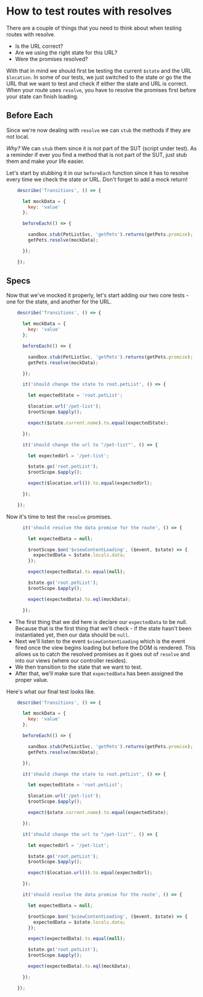 # How to test routes with resolves

There are a couple of things that you need to think about when testing routes with resolve.

 - Is the URL correct?
 - Are we using the right state for this URL?
 - Were the promises resolved?

With that in mind we should first be testing the current `$state` and the URL `$location`. In some of our tests, we just switched to the state or go the the URL that we want to test and check if either the state and URL is correct. When your route uses `resolve`, you have to resolve the promises first before your state can finish loading.

## Before Each

Since we're now dealing with `resolve` we can `stub` the methods if they are not local.
 
*Why?* We can `stub` them since it is not part of the SUT (script under test). As a reminder if ever you find a method that is not part of the SUT, just stub them and make your life easier.

Let's start by stubbing it in our `beforeEach` function since it has to resolve every time we check the state or URL. Don't forget to add a mock return!

```javascript
    describe('Transitions', () => {

      let mockData = {
        key: 'value'
      };

      beforeEach(() => {

        sandbox.stub(PetListSvc, 'getPets').returns(getPets.promise);
        getPets.resolve(mockData);

      });

    });
```

## Specs

Now that we've mocked it properly, let's start adding our two core tests - one for the state, and another for the URL.

```javascript
    describe('Transitions', () => {

      let mockData = {
        key: 'value'
      };

      beforeEach(() => {

        sandbox.stub(PetListSvc, 'getPets').returns(getPets.promise);
        getPets.resolve(mockData);

      });

      it('should change the state to root.petList', () => {

        let expectedState = 'root.petList';

        $location.url('/pet-list');
        $rootScope.$apply();

        expect($state.current.name).to.equal(expectedState);

      });

      it('should change the url to "/pet-list"', () => {

        let expectedUrl = '/pet-list';

        $state.go('root.petList');
        $rootScope.$apply();

        expect($location.url()).to.equal(expectedUrl);

      });

    });
```

Now it's time to test the `resolve` promises.

```javascript
      it('should resolve the data promise for the route', () => {

        let expectedData = null;

        $rootScope.$on('$viewContentLoading', ($event, $state) => {
          expectedData = $state.locals.data;
        });

        expect(expectedData).to.equal(null);

        $state.go('root.petList');
        $rootScope.$apply();

        expect(expectedData).to.eql(mockData);

      });
```

- The first thing that we did here is declare our `expectedData` to be null. Because that is the first thing that we'll check - if the state hasn't been instantiated yet, then our data should be `null`.
- Next we'll listen to the event `$viewContentLoading` which is the event fired once the view begins loading but before the DOM is rendered. This allows us to catch the resolved promises as it goes out of `resolve` and into our views (where our controller resides).
- We then transition to the state that we want to test.
- After that, we'll make sure that `expectedData` has been assigned the proper value.
 
Here's what our final test looks like.

```javascript
    describe('Transitions', () => {

      let mockData = {
        key: 'value'
      };

      beforeEach(() => {

        sandbox.stub(PetListSvc, 'getPets').returns(getPets.promise);
        getPets.resolve(mockData);

      });

      it('should change the state to root.petList', () => {

        let expectedState = 'root.petList';

        $location.url('/pet-list');
        $rootScope.$apply();

        expect($state.current.name).to.equal(expectedState);

      });

      it('should change the url to "/pet-list"', () => {

        let expectedUrl = '/pet-list';

        $state.go('root.petList');
        $rootScope.$apply();

        expect($location.url()).to.equal(expectedUrl);

      });

      it('should resolve the data promise for the route', () => {

        let expectedData = null;

        $rootScope.$on('$viewContentLoading', ($event, $state) => {
          expectedData = $state.locals.data;
        });

        expect(expectedData).to.equal(null);

        $state.go('root.petList');
        $rootScope.$apply();

        expect(expectedData).to.eql(mockData);

      });

    });
```
